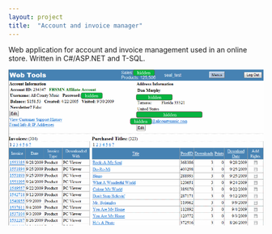 ```yaml
---
layout: project
title:  "Account and invoice manager"
---
```


Web application for account and invoice management used in an online store. Written in C#/ASP.NET and T-SQL.

<img src='/image/projects/account_manager.png' alt='Account and invoice managemer' class='isMax100PercentWide hasBorderShade90'>